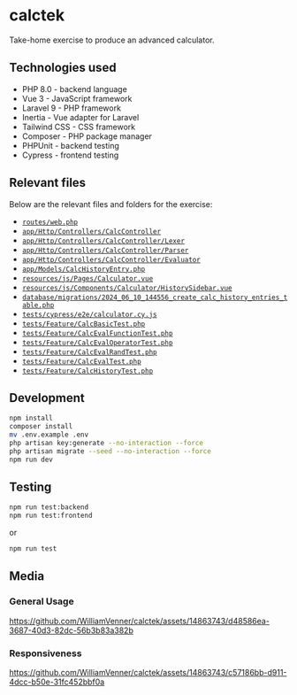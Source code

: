# calctek

Take-home exercise to produce an advanced calculator.

## Technologies used

* PHP 8.0 - backend language
* Vue 3 - JavaScript framework
* Laravel 9 - PHP framework
* Inertia - Vue adapter for Laravel
* Tailwind CSS - CSS framework
* Composer - PHP package manager
* PHPUnit - backend testing
* Cypress - frontend testing

## Relevant files

Below are the relevant files and folders for the exercise:

* [`routes/web.php`](routes/web.php)
* [`app/Http/Controllers/CalcController`](app/Http/Controllers/CalcController)
* [`app/Http/Controllers/CalcController/Lexer`](app/Http/Controllers/CalcController/Lexer)
* [`app/Http/Controllers/CalcController/Parser`](app/Http/Controllers/CalcController/Parser)
* [`app/Http/Controllers/CalcController/Evaluator`](app/Http/Controllers/CalcController/Evaluator)
* [`app/Models/CalcHistoryEntry.php`](app/Models/CalcHistoryEntry.php)
* [`resources/js/Pages/Calculator.vue`](resources/js/Pages/Calculator.vue)
* [`resources/js/Components/Calculator/HistorySidebar.vue`](resources/js/Components/Calculator/HistorySidebar.vue)
* [`database/migrations/2024_06_10_144556_create_calc_history_entries_table.php`](database/migrations/2024_06_10_144556_create_calc_history_entries_table.php)
* [`tests/cypress/e2e/calculator.cy.js`](tests/cypress/e2e/calculator.cy.js)
* [`tests/Feature/CalcBasicTest.php`](tests/Feature/CalcBasicTest.php)
* [`tests/Feature/CalcEvalFunctionTest.php`](tests/Feature/CalcEvalFunctionTest.php)
* [`tests/Feature/CalcEvalOperatorTest.php`](tests/Feature/CalcEvalOperatorTest.php)
* [`tests/Feature/CalcEvalRandTest.php`](tests/Feature/CalcEvalRandTest.php)
* [`tests/Feature/CalcEvalTest.php`](tests/Feature/CalcEvalTest.php)
* [`tests/Feature/CalcHistoryTest.php`](tests/Feature/CalcHistoryTest.php)

## Development

```bash
npm install
composer install
mv .env.example .env
php artisan key:generate --no-interaction --force
php artisan migrate --seed --no-interaction --force
npm run dev
```

## Testing

```bash
npm run test:backend
npm run test:frontend
```

or

```bash
npm run test
```

## Media

### General Usage

https://github.com/WilliamVenner/calctek/assets/14863743/d48586ea-3687-40d3-82dc-56b3b83a382b

### Responsiveness

https://github.com/WilliamVenner/calctek/assets/14863743/c57186bb-d911-4dcc-b50e-31fc452bbf0a
